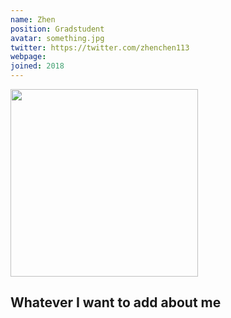 ```yaml
---
name: Zhen
position: Gradstudent
avatar: something.jpg
twitter: https://twitter.com/zhenchen113
webpage:
joined: 2018
---
```


<img width="300" src="{{site.baseurl}}/images/people/{{page.avatar}}" data-action="zoom">

## Whatever I want to add about me
